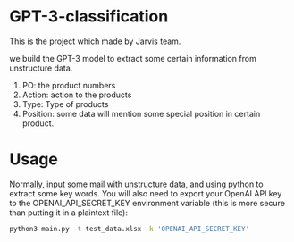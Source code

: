 # GPT-3-classification

This is the project which made by Jarvis team.

we build the GPT-3 model to extract some certain information from unstructure data.
1. PO: the product numbers
2. Action: action to the products
3. Type: Type of products
4. Position: some data will mention some special position in certain product.

# Usage
Normally, input some mail with unstructure data, and using python to extract some key words. You will also need to export your OpenAI API key to the OPENAI_API_SECRET_KEY environment variable (this is more secure than putting it in a plaintext file):
```sh
python3 main.py -t test_data.xlsx -k 'OPENAI_API_SECRET_KEY'
```
